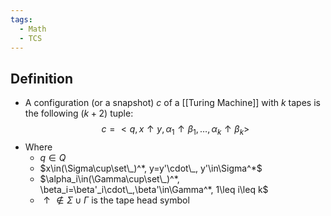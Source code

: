 ```yaml
---
tags:
  - Math
  - TCS
---
```

## Definition
- A configuration (or a snapshot) $c$ of a [[Turing Machine]] with $k$ tapes is the following $(k+2)$ tuple: $$c=<q,x\uparrow y,\alpha_1\uparrow \beta_1,\dots,\alpha_k\uparrow \beta_k>$$
- Where 
	- $q\in Q$
	- $x\in(\Sigma\cup\set\_)^*, y=y'\cdot\_, y'\in\Sigma^*$
	- $\alpha_i\in(\Gamma\cup\set\_)^*, \beta_i=\beta'_i\cdot\_,\beta'\in\Gamma^*, 1\leq i\leq k$
	- $\uparrow\not\in\Sigma\cup\Gamma$ is the tape head symbol